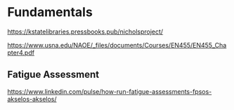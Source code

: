 # Fundamentals

<https://kstatelibraries.pressbooks.pub/nicholsproject/>

<https://www.usna.edu/NAOE/_files/documents/Courses/EN455/EN455_Chapter4.pdf>

## Fatigue Assessment

<https://www.linkedin.com/pulse/how-run-fatigue-assessments-fpsos-akselos-akselos/>
